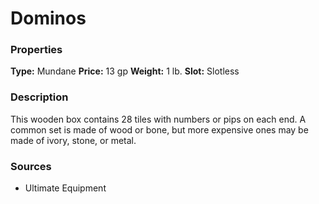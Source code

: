 ﻿---
Title: "Dominos"
Type: "Mundane"
Price: "13 gp"
Weight: "1 lb."
Slot: "Slotless"
Description: |
  "This wooden box contains 28 tiles with numbers or pips on each end. A common set is made of wood or bone, but more expensive ones may be made of ivory, stone, or metal."
Sources: "['Ultimate Equipment']"
---

# Dominos

### Properties

**Type:** Mundane **Price:** 13 gp **Weight:** 1 lb. **Slot:** Slotless

### Description

This wooden box contains 28 tiles with numbers or pips on each end. A common set is made of wood or bone, but more expensive ones may be made of ivory, stone, or metal.

### Sources

* Ultimate Equipment